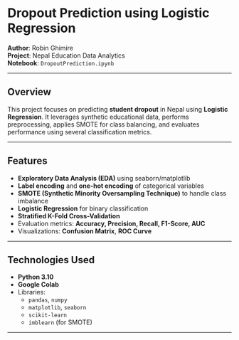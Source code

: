 # Dropout Prediction using Logistic Regression

**Author**: Robin Ghimire  
**Project**: Nepal Education Data Analytics  
**Notebook**: `DropoutPrediction.ipynb`

---

## Overview

This project focuses on predicting **student dropout** in Nepal using **Logistic Regression**. It leverages synthetic educational data, performs preprocessing, applies SMOTE for class balancing, and evaluates performance using several classification metrics.

---

## Features

- **Exploratory Data Analysis (EDA)** using seaborn/matplotlib
- **Label encoding** and **one-hot encoding** of categorical variables
- **SMOTE (Synthetic Minority Oversampling Technique)** to handle class imbalance
- **Logistic Regression** for binary classification
- **Stratified K-Fold Cross-Validation**
- Evaluation metrics: **Accuracy, Precision, Recall, F1-Score, AUC**
- Visualizations: **Confusion Matrix**, **ROC Curve**

---

## Technologies Used

- **Python 3.10**
- **Google Colab**
- Libraries:
  - `pandas`, `numpy`
  - `matplotlib`, `seaborn`
  - `scikit-learn`
  - `imblearn` (for SMOTE)

---


